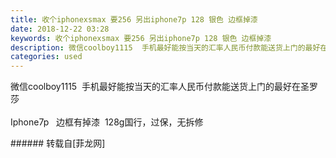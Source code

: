 ```yaml
---
title: 收个iphonexsmax 要256 另出iphone7p 128 银色 边框掉漆
date: 2018-12-22 03:28
keywords: 收个iphonexsmax 要256 另出iphone7p 128 银色 边框掉漆
description: 微信coolboy1115  手机最好能按当天的汇率人民币付款能送货上门的最好在圣罗莎Iphone7p   边框有掉漆  128g国行，过保，无拆修
categories: used
---
```

<td class="t_f" id="postmessage_2531861">

微信coolboy1115  手机最好能按当天的汇率人民币付款能送货上门的最好在圣罗莎<br/>
<br/>
Iphone7p   边框有掉漆  128g国行，过保，无拆修<br/>
</td>
###### 转载自[菲龙网]